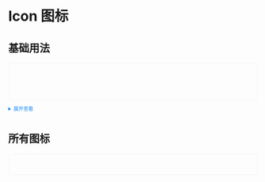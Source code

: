<style>
  .example{
      border: 1px solid #f5f5f5;
      border-radius: 5px;
      padding:20px
  }
  .tass-button {
      margin:10px 5px;
  }
  
  details > summary:first-of-type {
      font-size: 10px;
      padding: 8px 0;
      cursor: pointer;
      color: #1989fa;
  }
</style>
# Icon 图标
## 基础用法

<div class="example">
  <tass-icon name="pluscircle"></tass-icon>&nbsp; 
  <tass-icon name="pushpin"></tass-icon>&nbsp;
  <tass-icon name="textalignjustify"></tass-icon>&nbsp; <tass-icon name="danger"></tass-icon>&nbsp;
  <tass-icon name="success"></tass-icon>&nbsp; 
  <tass-icon name="info"></tass-icon>&nbsp;
  <tass-icon name="warning"></tass-icon>
  <br />
  <br />
</div>

<details>
<summary>展开查看</summary>

```vue
<template>
  <tass-icon name="pluscircle"></tass-icon>&nbsp; 
  <tass-icon name="pushpin"></tass-icon>&nbsp;
  <tass-icon name="textalignjustify"></tass-icon>&nbsp; <tass-icon name="danger"></tass-icon>&nbsp;
  <tass-icon name="success"></tass-icon>&nbsp; 
  <tass-icon name="info"></tass-icon>&nbsp;
  <tass-icon name="warning"></tass-icon>
  <br />
  <br />
</template>
<script lang="ts" setup>
  import { TassIcon } from "tass-ui";
</script>

```
</details>

## 所有图标
<div class="example">
  
</div>
